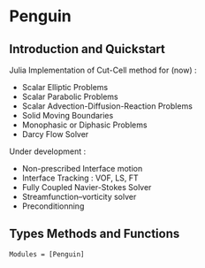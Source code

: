 # Penguin

## Introduction and Quickstart

Julia Implementation of Cut-Cell method for (now) :
- Scalar Elliptic Problems
- Scalar Parabolic Problems
- Scalar Advection-Diffusion-Reaction Problems
- Solid Moving Boundaries
- Monophasic or Diphasic Problems
- Darcy Flow Solver

Under development : 
- Non-prescribed Interface motion
- Interface Tracking : VOF, LS, FT
- Fully Coupled Navier-Stokes Solver
- Streamfunction–vorticity solver
- Preconditionning

## Types Methods and Functions

```@autodocs
Modules = [Penguin]
```